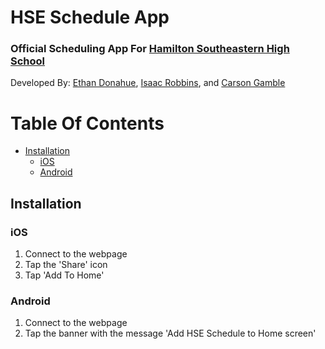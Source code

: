 # HSE Schedule App
### Official Scheduling App For [Hamilton Southeastern High School](https://hhs.hseschools.org/)

Developed By: [Ethan Donahue](https://github.com/donaheth000), [Isaac Robbins](https://github.com/MeAwesome), and [Carson Gamble](https://github.com/Carson-Gamble)

# Table Of Contents
- [Installation](#installation)
  - [iOS](#ios)
  - [Android](#android)

## Installation

### iOS

1. Connect to the webpage
2. Tap the 'Share' icon
3. Tap 'Add To Home'

### Android

1. Connect to the webpage
2. Tap the banner with the message 'Add HSE Schedule to Home screen'
